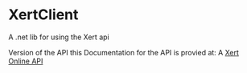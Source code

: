# XertClient
A .net lib for using the Xert api

Version of the API this 
Documentation for the API is provied at: 
A [Xert Online API](https://www.xertonline.com/API.html?fbclid=IwAR1sOg8XLDL44WyaeNVzbRA0V9JxfK879dBai3Y5KBCupw88HS1lXWC2xT0)
